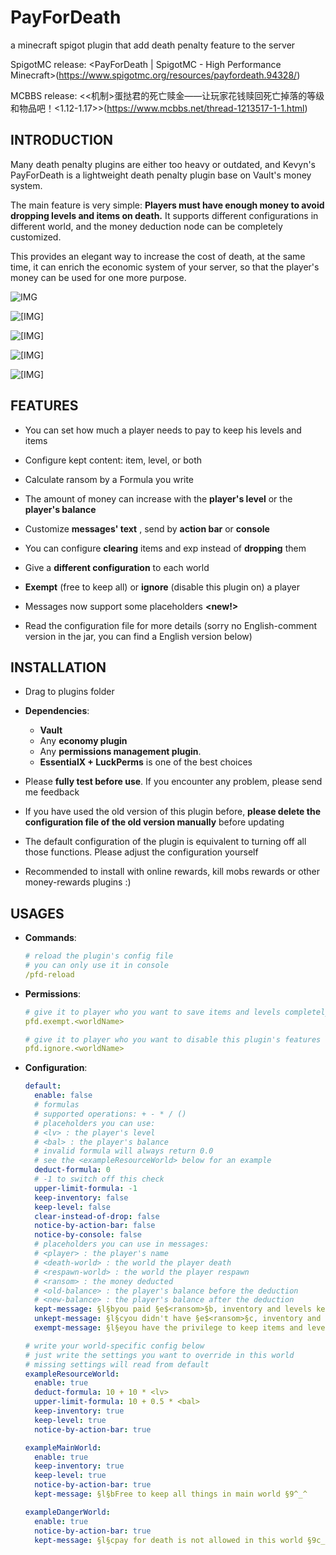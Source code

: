 # PayForDeath
 a minecraft spigot plugin that add death penalty feature to the server

SpigotMC release: <PayForDeath | SpigotMC - High Performance Minecraft>(https://www.spigotmc.org/resources/payfordeath.94328/)

MCBBS release: <\<机制\>蛋挞君的死亡赎金——让玩家花钱赎回死亡掉落的等级和物品吧！<1.12-1.17>>(https://www.mcbbs.net/thread-1213517-1-1.html)

## INTRODUCTION

Many death penalty plugins are either too heavy or outdated, and Kevyn's PayForDeath is a lightweight death penalty plugin base on Vault's money system.

The main feature is very simple: **Players must have enough money to avoid dropping levels and items on death.** It supports different configurations in different world, and the money deduction node can be completely customized.

This provides an elegant way to increase the cost of death, at the same time, it can enrich the economic system of your server, so that the player's money can be used for one more purpose.

![IMG](screenshots/screenshot0.png)

![[IMG]](screenshots/screenshot1.png)

![[IMG]](screenshots/screenshot2.png)

![[IMG]](screenshots/screenshot3.png)

![[IMG]](screenshots/screenshot4.png)



## FEATURES

- You can set how much a player needs to pay to keep his levels and items

- Configure kept content: item, level, or both

- Calculate ransom by a Formula you write

- The amount of money can increase with the **player's level** or the **player's balance**

- Customize **messages' text** , send by **action bar** or **console**

- You can configure **clearing** items and exp instead of **dropping** them

- Give a **different configuration** to each world

- **Exempt** (free to keep all) or **ignore** (disable this plugin on) a player

- Messages now support some placeholders **<new!>**

- Read the configuration file for more details (sorry no English-comment version in the jar, you can find a English version below)

  

## INSTALLATION

- Drag to plugins folder

- **Dependencies**:

  - **Vault**
  - Any **economy plugin**
  - Any **permissions management plugin**. 
  - **EssentialX + LuckPerms** is one of the best choices

- Please **fully test before use**. If you encounter any problem, please send me feedback

- If you have used the old version of this plugin before, **please delete the configuration file of the old version manually** before updating

- The default configuration of the plugin is equivalent to turning off all those functions. Please adjust the configuration yourself

- Recommended to install with online rewards, kill mobs rewards or other money-rewards plugins :)

  

## USAGES

- **Commands**:

  ```yaml
  # reload the plugin's config file
  # you can only use it in console
  /pfd-reload
  ```

- **Permissions**:

  ```yaml
  # give it to player who you want to save items and levels completely free of charge
  pfd.exempt.<worldName>
  
  # give it to player who you want to disable this plugin's features on
  pfd.ignore.<worldName>
  ```

- **Configuration**:

  ```yaml
  default:
    enable: false
    # formulas
    # supported operations: + - * / ()
    # placeholders you can use:
    # <lv> : the player's level
    # <bal> : the player's balance
    # invalid formula will always return 0.0
    # see the <exampleResourceWorld> below for an example
    deduct-formula: 0
    # -1 to switch off this check
    upper-limit-formula: -1
    keep-inventory: false
    keep-level: false
    clear-instead-of-drop: false
    notice-by-action-bar: false
    notice-by-console: false
    # placeholders you can use in messages:
    # <player> : the player's name
    # <death-world> : the world the player death
    # <respawn-world> : the world the player respawn
    # <ransom> : the money deducted
    # <old-balance> : the player's balance before the deduction
    # <new-balance> : the player's balance after the deduction
    kept-message: §l§byou paid §e$<ransom>§b, inventory and levels kept。now u have §e$<new-balance> §9^_^
    unkept-message: §l§cyou didn't have §e$<ransom>§c, inventory and levels lost in §e<death-world> §9x_x
    exempt-message: §l§eyou have the privilege to keep items and levels for free in §e<death-world> §9^_^
  
  # write your world-specific config below
  # just write the settings you want to override in this world
  # missing settings will read from default
  exampleResourceWorld:
    enable: true
    deduct-formula: 10 + 10 * <lv>
    upper-limit-formula: 10 + 0.5 * <bal>
    keep-inventory: true
    keep-level: true
    notice-by-action-bar: true
  
  exampleMainWorld:
    enable: true
    keep-inventory: true
    keep-level: true
    notice-by-action-bar: true
    kept-message: §l§bFree to keep all things in main world §9^_^
  
  exampleDangerWorld:
    enable: true
    notice-by-action-bar: true
    kept-message: §l§cpay for death is not allowed in this world §9c_c
  ```
  
  

